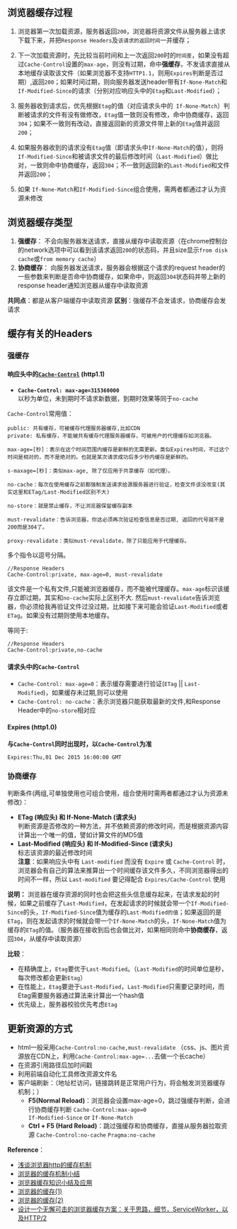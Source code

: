 ## 浏览器缓存过程
1. 浏览器第一次加载资源，服务器返回`200`，浏览器将资源文件从服务器上请求下载下来，并把`Response Headers`及`该请求的返回时间`一并缓存；

2. 下一次加载资源时，先比较当前时间和上一次返回`200`时的`时间差`，如果没有超过`Cache-Control`设置的`max-age`，则没有过期，命中**强缓存**，不发请求直接从本地缓存读取该文件（如果浏览器不支持`HTTP1.1`，则用`Expires`判断是否过期）,返回`200`；如果时间过期，则向服务器发送header带有`If-None-Match`和`If-Modified-Since`的请求（分别对应响应头中的`Etag`和`Last-Modified`）；

3. 服务器收到请求后，优先根据`Etag`的值（对应请求头中的` If-None-Match`）判断被请求的文件有没有做修改，`Etag`值一致则没有修改，命中协商缓存，返回`304`；如果不一致则有改动，直接返回新的资源文件带上新的`Etag`值并返回`200`；

4. 如果服务器收到的请求没有`Etag`值（即请求头中`If-None-Match`的值），则将`If-Modified-Since`和被请求文件的最后修改时间（`Last-Modified`）做比对，一致则命中协商缓存，返回`304`；不一致则返回新的`Last-Modified`和文件并返回`200`；

5. 如果 `If-None-Match`和`If-Modified-Since`组合使用，需两者都通过才认为资源未修改

## 浏览器缓存类型
1. **强缓存**：
    不会向服务器发送请求，直接从缓存中读取资源（在chrome控制台的network选项中可以看到该请求返回`200`的状态码，并且size显示`from disk cache`或`from memory cache`）
2. **协商缓存**：
    向服务器发送请求，服务器会根据这个请求的request header的一些参数来判断是否命中协商缓存，如果命中，则返回`304`状态码并带上新的response header通知浏览器从缓存中读取资源

**共同点**：都是从客户端缓存中读取资源
**区别**：强缓存不会发请求，协商缓存会发请求

## 缓存有关的Headers
### 强缓存
####  响应头中的[`Cache-Control`](https://developer.mozilla.org/zh-CN/docs/Web/HTTP/Headers/Cache-Control) (http1.1)

- **`Cache-Control: max-age=315360000`**  
以秒为单位，未到期时不请求新数据，到期时效果等同于`no-cache`  

`Cache-Control`常用值：
```
public: 共有缓存，可被缓存代理服务器缓存,比如CDN
private: 私有缓存，不能被共有缓存代理服务器缓存，可被用户的代理缓存如浏览器。

max-age=[秒]：表示在这个时间范围内缓存是新鲜的无需更新。类似Expires时间，不过这个时间是相对的，而不是绝对的。也就是某次请求成功后多少秒内缓存是新鲜的。

s-maxage=[秒]：类似max-age, 除了仅应用于共享缓存（如代理）。

no-cache：每次在使用缓存之前都强制发送请求给源服务器进行验证，检查文件该没改变(其实这里和ETag/Last-Modified区别不大)

no-store：就是禁止缓存，不让浏览器保留缓存副本

must-revalidate：告诉浏览器，你这必须再次验证检查信息是否过期, 返回的代号就不是200而是304了。

proxy-revalidate：类似must-revalidate，除了只能应用于代理缓存。
```

多个指令以逗号分隔。

```
//Response Headers
Cache-Control:private, max-age=0, must-revalidate
```

该文件是一个私有文件,只能被浏览器缓存，而不能被代理缓存。`max-age`标识该缓存立即过期，其实和`no-cache`实际上区别不大. 然后`must-revalidate`告诉浏览器，你必须给我再验证文件过没过期，比如接下来可能会验证`Last-Modified`或者`ETag`。如果没有过期则使用本地缓存。

等同于:

```
//Response Headers
Cache-Control:private,no-cache
```


#### 请求头中的`Cache-Control`
- `Cache-Control: max-age=0`：表示缓存需要进行验证(`ETag` || `Last-Modified`)，如果缓存未过期,则可以使用
- `Cache-Control: no-cache`：表示浏览器只能获取最新的文件,和Response Header中的`no-store`相对应


#### Expires (http1.0)
**与`Cache-Control`同时出现时，以`Cache-Control`为准**

`Expires:Thu,01 Dec 2015 16:00:00 GMT`

### 协商缓存
判断条件(两组,可单独使用也可组合使用，组合使用时需两者都通过才认为资源未修改)：

- **ETag (响应头) 和 If-None-Match (请求头)**  
判断资源是否修改的一种方法，并不依赖资源的修改时间，而是根据资源内容计算出一个唯一的值，譬如计算文件的MD5值
- **Last-Modified (响应头)  和 If-Modified-Since (请求头)**  
标志该资源的最近修改时间  
**注意**：如果响应头中有 `Last-modified` 而没有 `Expire` 或 `Cache-Control` 时，浏览器会有自己的算法来推算出一个时间缓存该文件多久，不同浏览器得出的时间不一样，所以 `Last-modified` 要记得配合 `Expires/Cache-Control` 使用

**说明：** 浏览器在缓存资源的同时也会把这些头信息缓存起来，在请求发起的时候，如果之前缓存了`Last-Modified`，在发起请求的时候就会带一个`If-Modified-Since`的头，`If-Modified-Since`值为缓存的`Last-Modified的值`；如果返回的是`ETag`，则在发起请求的时候就会带一个`If-None-Match`的头，`If-None-Match`值为缓存的`ETag`的值。（服务器在接收到后也会做比对，如果相同则命中**协商缓存**，返回`304`，从缓存中读取资源）

**比较**：
- 在精确度上，`Etag`要优于`Last-Modified`。（`Last-Modified`的时间单位是秒，每次修改都会更新`Etag`）
- 在性能上，`Etag`要逊于`Last-Modified`，`Last-Modified`只需要记录时间，而Etag需要服务器通过算法来计算出一个hash值
- 优先级上，服务器校验优先考虑`Etag`

## 更新资源的方式
- html一般采用`Cache-Control:no-cache,must-revalidate`
（css、js、图片资源放在CDN上，利用`Cache-Control:max-age=...`去做一个长cache）
- 在资源引用路径后加时间戳
- 利用前端自动化工具修改资源文件名
- 客户端刷新：（地址栏访问，链接跳转是正常用户行为，将会触发浏览器缓存机制；）
    - **F5(Normal Reload)**：浏览器会设置max-age=0，跳过强缓存判断，会进行协商缓存判断
    `Cache-Control:max-age=0`    
    `If-Modified-Since` or `If-None-Match`   
    - **Ctrl + F5 (Hard Reload)**：跳过强缓存和协商缓存，直接从服务器拉取资源
    `Cache-Control:no-cache`
    `Pragma:no-cache`


**Reference**：
- [浅谈浏览器http的缓存机制](http://www.cnblogs.com/vajoy/p/5341664.html)
- [浏览器的缓存机制小结](https://github.com/chenjiangsong/blog/issues/1)
- [浏览器缓存知识小结及应用](http://www.cnblogs.com/lyzg/p/5125934.html)
- [浏览器的缓存(1)](https://segmentfault.com/a/1190000004486640)
- [浏览器的缓存(2)](https://segmentfault.com/a/1190000004486660)
- [设计一个无懈可击的浏览器缓存方案：关于思路，细节，ServiceWorker，以及HTTP/2](https://zhuanlan.zhihu.com/p/28113197)
